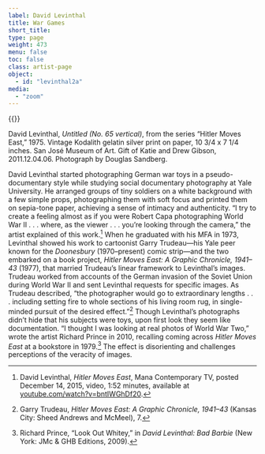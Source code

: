 ```yaml
---
label: David Levinthal
title: War Games
short_title:
type: page
weight: 473
menu: false
toc: false
class: artist-page
object:
  - id: "levinthal2a"
media:
  - "zoom"
---
```

{{<q-figure id="levinthal2a">}}

David Levinthal, *Untitled (No. 65 vertical)*, from the series “Hitler Moves East,” 1975. Vintage Kodalith gelatin silver print on paper, 10 3/4 x 7 1/4 inches. San José Museum of Art. Gift of Katie and Drew Gibson, 2011.12.04.06. Photograph by Douglas Sandberg.

David Levinthal started photographing German war toys in a pseudo-documentary style while studying social documentary photography at Yale University. He arranged groups of tiny soldiers on a white background with a few simple props, photographing them with soft focus and printed them on sepia-tone paper, achieving a sense of intimacy and authenticity. “I try to create a feeling almost as if you were Robert Capa photographing World War II . . . where, as the viewer . . . you’re looking through the camera,” the artist explained of this work.[^1] When he graduated with his MFA in 1973, Levinthal showed his work to cartoonist Garry Trudeau—his Yale peer known for the *Doonesbury* (1970–present) comic strip—and the two embarked on a book project, *Hitler Moves East: A Graphic Chronicle, 1941–43* (1977), that married Trudeau’s linear framework to Levinthal’s images. Trudeau worked from accounts of the German invasion of the Soviet Union during World War II and sent Levinthal requests for specific images. As Trudeau described, “the photographer would go to extraordinary lengths . . . including setting fire to whole sections of his living room rug, in single-minded pursuit of the desired effect.”[^2] Though Levinthal’s photographs didn’t hide that his subjects were toys, upon first look they seem like documentation. “I thought I was looking at real photos of World War Two,” wrote the artist Richard Prince in 2010, recalling coming across *Hitler Moves East* at a bookstore in 1979.[^3] The effect is disorienting and challenges perceptions of the veracity of images.

[^1]: David Levinthal, *Hitler Moves East*, Mana Contemporary TV, posted December 14, 2015, video, 1:52 minutes, available at [youtube.com/watch?v=bntIWGhDf20](https://www.youtube.com/watch?v=bntIWGhDf20).

[^2]: Garry Trudeau, *Hitler Moves East: A Graphic Chronicle, 1941–43* (Kansas City: Sheed Andrews and McMeel), 7.

[^3]: Richard Prince, “Look Out Whitey,” in *David Levinthal: Bad Barbie* (New York: JMc & GHB Editions, 2009).
